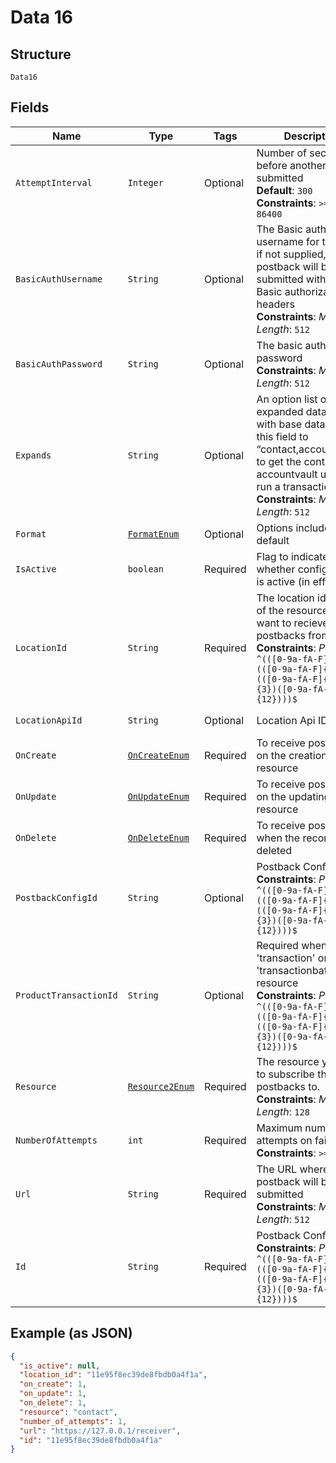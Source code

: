 
# Data 16

## Structure

`Data16`

## Fields

| Name | Type | Tags | Description | Getter | Setter |
|  --- | --- | --- | --- | --- | --- |
| `AttemptInterval` | `Integer` | Optional | Number of seconds before another retry is submitted<br>**Default**: `300`<br>**Constraints**: `>= 300`, `<= 86400` | Integer getAttemptInterval() | setAttemptInterval(Integer attemptInterval) |
| `BasicAuthUsername` | `String` | Optional | The Basic authorization username for the URL, if not supplied, the postback will be submitted without Basic authorization headers<br>**Constraints**: *Maximum Length*: `512` | String getBasicAuthUsername() | setBasicAuthUsername(String basicAuthUsername) |
| `BasicAuthPassword` | `String` | Optional | The basic authorization password<br>**Constraints**: *Maximum Length*: `512` | String getBasicAuthPassword() | setBasicAuthPassword(String basicAuthPassword) |
| `Expands` | `String` | Optional | An option list of expanded data to send with base data. (i.e. set this field to “contact,account_vault” to get the contact an accountvault used to run a transaction.)<br>**Constraints**: *Maximum Length*: `512` | String getExpands() | setExpands(String expands) |
| `Format` | [`FormatEnum`](../../doc/models/format-enum.md) | Optional | Options include: api-default | FormatEnum getFormat() | setFormat(FormatEnum format) |
| `IsActive` | `boolean` | Required | Flag to indicate whether configuration is active (in effect). | boolean getIsActive() | setIsActive(boolean isActive) |
| `LocationId` | `String` | Required | The location identifier of the resource you want to recieve postbacks from.<br>**Constraints**: *Pattern*: `^(([0-9a-fA-F]{24})\|(([0-9a-fA-F]{8})-(([0-9a-fA-F]{4}\-){3})([0-9a-fA-F]{12})))$` | String getLocationId() | setLocationId(String locationId) |
| `LocationApiId` | `String` | Optional | Location Api ID | String getLocationApiId() | setLocationApiId(String locationApiId) |
| `OnCreate` | [`OnCreateEnum`](../../doc/models/on-create-enum.md) | Required | To receive postbacks on the creation of a resource | OnCreateEnum getOnCreate() | setOnCreate(OnCreateEnum onCreate) |
| `OnUpdate` | [`OnUpdateEnum`](../../doc/models/on-update-enum.md) | Required | To receive postbacks on the updating of a resource | OnUpdateEnum getOnUpdate() | setOnUpdate(OnUpdateEnum onUpdate) |
| `OnDelete` | [`OnDeleteEnum`](../../doc/models/on-delete-enum.md) | Required | To receive postbacks when the record is deleted | OnDeleteEnum getOnDelete() | setOnDelete(OnDeleteEnum onDelete) |
| `PostbackConfigId` | `String` | Optional | Postback Config ID<br>**Constraints**: *Pattern*: `^(([0-9a-fA-F]{24})\|(([0-9a-fA-F]{8})-(([0-9a-fA-F]{4}\-){3})([0-9a-fA-F]{12})))$` | String getPostbackConfigId() | setPostbackConfigId(String postbackConfigId) |
| `ProductTransactionId` | `String` | Optional | Required when using 'transaction' or 'transactionbatch' resource<br>**Constraints**: *Pattern*: `^(([0-9a-fA-F]{24})\|(([0-9a-fA-F]{8})-(([0-9a-fA-F]{4}\-){3})([0-9a-fA-F]{12})))$` | String getProductTransactionId() | setProductTransactionId(String productTransactionId) |
| `Resource` | [`Resource2Enum`](../../doc/models/resource-2-enum.md) | Required | The resource you want to subscribe the postbacks to.<br>**Constraints**: *Maximum Length*: `128` | Resource2Enum getResource() | setResource(Resource2Enum resource) |
| `NumberOfAttempts` | `int` | Required | Maximum number of attempts on failure<br>**Constraints**: `>= 1`, `<= 5` | int getNumberOfAttempts() | setNumberOfAttempts(int numberOfAttempts) |
| `Url` | `String` | Required | The URL where the postback will be submitted<br>**Constraints**: *Maximum Length*: `512` | String getUrl() | setUrl(String url) |
| `Id` | `String` | Required | Postback Config ID<br>**Constraints**: *Pattern*: `^(([0-9a-fA-F]{24})\|(([0-9a-fA-F]{8})-(([0-9a-fA-F]{4}\-){3})([0-9a-fA-F]{12})))$` | String getId() | setId(String id) |

## Example (as JSON)

```json
{
  "is_active": null,
  "location_id": "11e95f8ec39de8fbdb0a4f1a",
  "on_create": 1,
  "on_update": 1,
  "on_delete": 1,
  "resource": "contact",
  "number_of_attempts": 1,
  "url": "https://127.0.0.1/receiver",
  "id": "11e95f8ec39de8fbdb0a4f1a"
}
```

